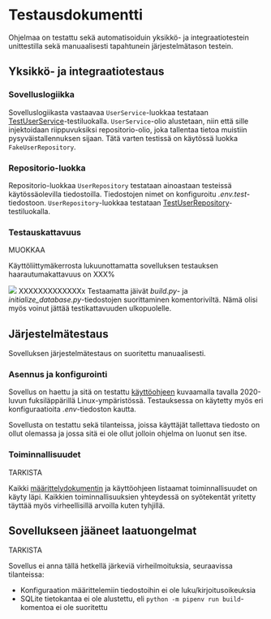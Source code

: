 # Testausdokumentti

Ohjelmaa on testattu sekä automatisoiduin yksikkö- ja integraatiotestein unittestilla sekä manuaalisesti tapahtunein järjestelmätason testein.

## Yksikkö- ja integraatiotestaus

### Sovelluslogiikka

Sovelluslogiikasta vastaavaa `UserService`-luokkaa testataan [TestUserService](https://github.com/ohjelmistotekniikka-hy/python-todo-app/blob/master/src/tests/services/todo_service_test.py)-testiluokalla. `UserService`-olio alustetaan, niin että sille injektoidaan riippuvuksiksi repositorio-olio, joka tallentaa tietoa muistiin pysyväistallennuksen sijaan. Tätä varten testissä on käytössä luokka `FakeUserRepository`.

### Repositorio-luokka

Repositorio-luokkaa `UserRepository` testataan ainoastaan testeissä käytössäolevilla tiedostoilla. Tiedostojen nimet on konfiguroitu _.env.test_-tiedostoon. `UserRepository`-luokkaa testataan [TestUserRepository](https://github.com/ohjelmistotekniikka-hy/python-todo-app/blob/master/src/tests/repositories/user_repository_test.py)-testiluokalla.

### Testauskattavuus
MUOKKAA

Käyttöliittymäkerrosta lukuunottamatta sovelluksen testauksen haarautumakattavuus on XXX%

![](./kuvat/testikattavuus.png)
XXXXXXXXXXXXXx
Testaamatta jäivät _build.py_- ja _initialize\_database.py_-tiedostojen suorittaminen komentoriviltä. Nämä olisi myös voinut jättää testikattavuuden ulkopuolelle.

## Järjestelmätestaus

Sovelluksen järjestelmätestaus on suoritettu manuaalisesti.

### Asennus ja konfigurointi

Sovellus on haettu ja sitä on testattu [käyttöohjeen](./kayttoohje.md) kuvaamalla tavalla 2020-luvun fuksiläppärillä Linux-ympäristössä. Testauksessa on käytetty myös eri konfiguraatioita _.env_-tiedoston kautta.

Sovellusta on testattu sekä tilanteissa, joissa käyttäjät tallettava tiedosto on ollut olemassa ja jossa sitä ei ole ollut jolloin ohjelma on luonut sen itse.

### Toiminnallisuudet
TARKISTA

Kaikki [määrittelydokumentin](https://github.com/mhamaril/ot-harjoitustyo/blob/master/dokumentaatio/Vaativuusmaarittely.md#kirjautuneen-k%C3%A4ytt%C3%A4j%C3%A4n-version-tarjoama-toiminnallisuus) ja käyttöohjeen listaamat toiminnallisuudet on käyty läpi. Kaikkien toiminnallisuuksien yhteydessä on syötekentät yritetty täyttää myös virheellisillä arvoilla kuten tyhjillä.

## Sovellukseen jääneet laatuongelmat
TARKISTA

Sovellus ei anna tällä hetkellä järkeviä virheilmoituksia, seuraavissa tilanteissa:

- Konfiguraation määrittelemiin tiedostoihin ei ole luku/kirjoitusoikeuksia
- SQLite tietokantaa ei ole alustettu, eli `python -m pipenv run build`-komentoa ei ole suoritettu
